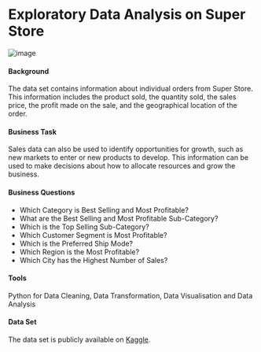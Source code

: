 # Exploratory Data Analysis on Super Store

![image](https://static.wikia.nocookie.net/superstore-nbc/images/7/7a/S02E20-Superstore_front.jpg)

#### Background
The data set contains information about individual orders from Super Store. This information includes the product sold, the quantity sold, the sales price, the profit made on the sale, and the geographical location of the order.

#### Business Task
Sales data can also be used to identify opportunities for growth, such as new markets to enter or new products to develop. This information can be used to make decisions about how to allocate resources and grow the business.

#### Business Questions
- Which Category is Best Selling and Most Profitable?
- What are the Best Selling and Most Profitable Sub-Category?
- Which is the Top Selling Sub-Category?
- Which Customer Segment is Most Profitable?
- Which is the Preferred Ship Mode?
- Which Region is the Most Profitable?
- Which City has the Highest Number of Sales?

#### Tools
Python for Data Cleaning, Data Transformation, Data Visualisation and Data Analysis

#### Data Set
The data set is publicly available on [Kaggle](https://www.kaggle.com/akashkothare/tsf-datasets).

